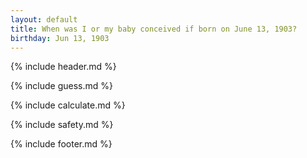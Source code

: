 ```yaml
---
layout: default
title: When was I or my baby conceived if born on June 13, 1903?
birthday: Jun 13, 1903
---
```


{% include header.md %}

{% include guess.md %}

{% include calculate.md %}

{% include safety.md %}

{% include footer.md %}



